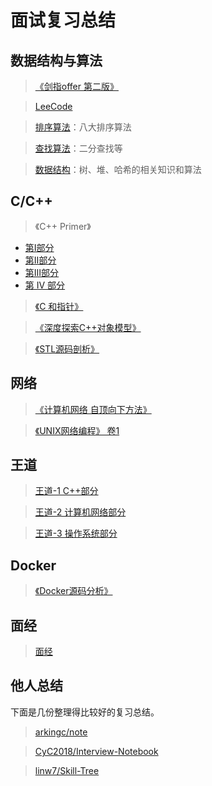# 面试复习总结

## 数据结构与算法

> [《剑指offer 第二版》](notes/algorithms/剑指offer.md)

> [LeeCode](https://github.com/guanjunjian/LeetCode/blob/master/README.md)

> [排序算法](notes/algorithms/排序算法.md)：八大排序算法

> [查找算法](notes/algorithms/查找算法.md)：二分查找等

> [数据结构](notes/algorithms/数据结构.md)：树、堆、哈希的相关知识和算法

## C/C++

> 《C++ Primer》

- [第Ⅰ部分](https://guanjunjian.github.io/2017/01/19/study-cpp-primer-summary_1/)
- [第Ⅱ部分](https://guanjunjian.github.io/2017/01/26/study-cpp-primer-summary_2/)
- [第Ⅲ部分](https://guanjunjian.github.io/2017/02/02/study-cpp-primer-summary_3/)
- [第 IV 部分](https://guanjunjian.github.io/2017/02/09/study-cpp-primer-summary_4/)

> [《C 和指针》](https://guanjunjian.github.io/2017/01/09/study-pointers-on-c-summary/)

> [《深度探索C++对象模型》](notes/language/Inside_the_C++_Object_Mode.md)

> [《STL源码剖析》](notes/language/STL源码剖析.md)

## 网络

> [《计算机网络 自顶向下方法》](notes/network/Computer-Networking-Top-Down.md)

> [《UNIX网络编程》 卷1](notes/network/unp笔记.md)

## 王道

> [王道-1 C++部分](notes/Wangdao/王道程序员求职宝典_1.md)

> [王道-2 计算机网络部分](notes/Wangdao/王道程序员求职宝典_2.md)

> [王道-3 操作系统部分](notes/Wangdao/王道程序员求职宝典_3.md)

## Docker

> [《Docker源码分析》](notes/Docker/Docker源码分析.md)

## 面经

> [面经](notes/interview/面经.md)

## 他人总结

下面是几份整理得比较好的复习总结。

> [arkingc/note](https://github.com/arkingc/note)

> [CyC2018/Interview-Notebook](https://github.com/CyC2018/Interview-Notebook)

> [linw7/Skill-Tree](https://github.com/linw7/Skill-Tree)
